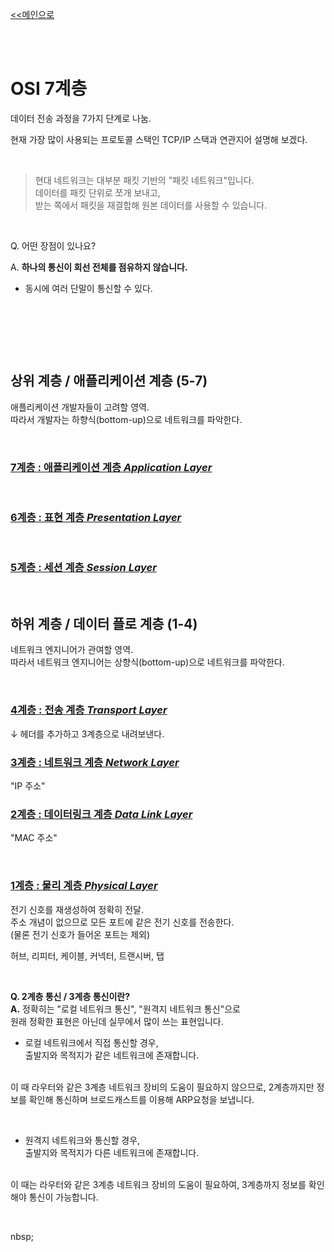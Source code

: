[<<메인으로](https://github.com/AtomicLiquors/Network_Wiki_Chb)

&nbsp;  
&nbsp;  

# OSI 7계층 

데이터 전송 과정을 7가지 단계로 나눔.

현재 가장 많이 사용되는 프로토콜 스택인 TCP/IP 스택과 연관지어 설명해 보겠다. 


&nbsp;

> 현대 네트워크는 대부분 패킷 기반의 "패킷 네트워크"입니다.   
데이터를 패킷 단위로 쪼개 보내고,  
받는 쪽에서 패킷을 재결합해 원본 데이터를 사용할 수 있습니다.

 
&nbsp;
 

Q. 어떤 장점이 있나요?

A. **하나의 통신이 회선 전체를 점유하지 않습니다.**  
- 동시에 여러 단말이 통신할 수 있다.  



 
&nbsp;
  
&nbsp;
   
&nbsp;

   

## 상위 계층 / 애플리케이션 계층 (5-7)
애플리케이션 개발자들이 고려할 영역.  
따라서 개발자는 하향식(bottom-up)으로 네트워크를 파악한다.


&nbsp;
### [**7계층 : 애플리케이션 계층** *Application Layer*](https://github.com/AtomicLiquors/Network_Wiki_Chb/edit/main/1.OSI%207%EA%B3%84%EC%B8%B5/7계층.md)

&nbsp;
### [**6계층 : 표현 계층** *Presentation Layer*](https://github.com/AtomicLiquors/Network_Wiki_Chb/edit/main/1.OSI%207%EA%B3%84%EC%B8%B5/6계층.md)


&nbsp;
### [**5계층 : 세션 계층** *Session Layer*](https://github.com/AtomicLiquors/Network_Wiki_Chb/edit/main/1.OSI%207%EA%B3%84%EC%B8%B5/5계층.md)

 
&nbsp;
## 하위 계층 / 데이터 플로 계층 (1-4)


네트워크 엔지니어가 관여할 영역.  
따라서 네트워크 엔지니어는 상향식(bottom-up)으로 네트워크를 파악한다.

 
&nbsp;
### [**4계층 : 전송 계층** *Transport Layer*](https://github.com/AtomicLiquors/Network_Wiki_Chb/edit/main/1.OSI%207%EA%B3%84%EC%B8%B5/4계층.md)

↓ 헤더를 추가하고 3계층으로 내려보낸다.

### [**3계층 : 네트워크 계층** *Network Layer*](https://github.com/AtomicLiquors/Network_Wiki_Chb/edit/main/1.OSI%207%EA%B3%84%EC%B8%B5/3계층.md)


"IP 주소"   



### [**2계층 : 데이터링크 계층** *Data Link Layer*](https://github.com/AtomicLiquors/Network_Wiki_Chb/edit/main/1.OSI%207%EA%B3%84%EC%B8%B5/2계층.md)



"MAC 주소"


 
&nbsp;
### [**1계층 : 물리 계층** *Physical Layer*](https://github.com/AtomicLiquors/Network_Wiki_Chb/edit/main/1.OSI%207%EA%B3%84%EC%B8%B5/1계층.md)

전기 신호를 재생성하여 정확히 전달.  
주소 개념이 없으므로 모든 포트에 같은 전기 신호를 전송한다.  
(물론 전기 신호가 들어온 포트는 제외)

허브, 리피터, 케이블, 커넥터, 트랜시버, 탭


&nbsp;

**Q. 2계층 통신 / 3계층 통신이란?**  
**A.** 정확히는 "로컬 네트워크 통신", "원격지 네트워크 통신"으로  
원래 정확한 표현은 아닌데 실무에서 많이 쓰는 표현입니다.  
- 로컬 네트워크에서 직접 통신할 경우,  
출발지와 목적지가 같은 네트워크에 존재합니다.  
<br>
이 때 라우터와 같은 3계층 네트워크 장비의 도움이 필요하지 않으므로,  
2계층까지만 정보를 확인해 통신하며  
브로드캐스트를 이용해 ARP요청을 보냅니다.
 
&nbsp;
 

- 원격지 네트워크와 통신할 경우,  
출발지와 목적지가 다른 네트워크에 존재합니다.  
<br>
이 때는 라우터와 같은 3계층 네트워크 장비의 도움이 필요하여,   
3계층까지 정보를 확인해야 통신이 가능합니다.
 
&nbsp;
  
 nbsp;
